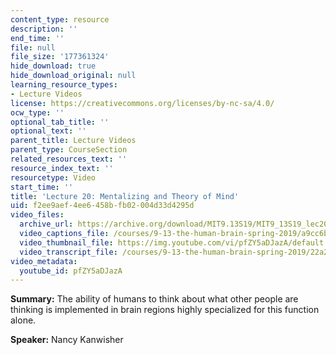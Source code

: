 ```yaml
---
content_type: resource
description: ''
end_time: ''
file: null
file_size: '177361324'
hide_download: true
hide_download_original: null
learning_resource_types:
- Lecture Videos
license: https://creativecommons.org/licenses/by-nc-sa/4.0/
ocw_type: ''
optional_tab_title: ''
optional_text: ''
parent_title: Lecture Videos
parent_type: CourseSection
related_resources_text: ''
resource_index_text: ''
resourcetype: Video
start_time: ''
title: 'Lecture 20: Mentalizing and Theory of Mind'
uid: f2ee9aef-4ee6-458b-fb02-004d33d4295d
video_files:
  archive_url: https://archive.org/download/MIT9.13S19/MIT9_13S19_lec20_300k.mp4
  video_captions_file: /courses/9-13-the-human-brain-spring-2019/a9cc6bb6aadf58ca94d401064973c755_pfZY5aDJazA.vtt
  video_thumbnail_file: https://img.youtube.com/vi/pfZY5aDJazA/default.jpg
  video_transcript_file: /courses/9-13-the-human-brain-spring-2019/22a2367337cb60b5ab2244965afd58de_pfZY5aDJazA.pdf
video_metadata:
  youtube_id: pfZY5aDJazA
---
```


**Summary:** The ability of humans to think about what other people are thinking is implemented in brain regions highly specialized for this function alone.

**Speaker:** Nancy Kanwisher

